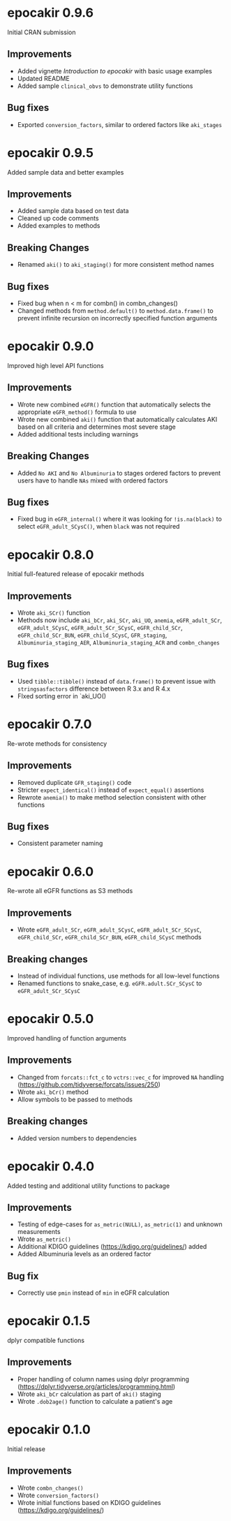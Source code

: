 # epocakir 0.9.6

Initial CRAN submission

## Improvements

- Added vignette *Introduction to epocakir* with basic usage examples
- Updated README
- Added sample `clinical_obvs` to demonstrate utility functions

## Bug fixes

- Exported `conversion_factors`, similar to ordered factors like `aki_stages`

# epocakir 0.9.5

Added sample data and better examples

## Improvements

- Added sample data based on test data
- Cleaned up code comments
- Added examples to methods

## Breaking Changes

- Renamed `aki()` to `aki_staging()` for more consistent method names

## Bug fixes

- Fixed bug when n < m for combn() in combn_changes()
- Changed methods from `method.default()` to `method.data.frame()` to prevent infinite recursion on incorrectly specified function arguments

# epocakir 0.9.0

Improved high level API functions

## Improvements

- Wrote new combined `eGFR()` function that automatically selects the appropriate `eGFR_method()` formula to use
- Wrote new combined `aki()` function that automatically calculates AKI based on all criteria and determines most severe stage
- Added additional tests including warnings

## Breaking Changes

- Added `No AKI` and `No Albuminuria` to stages ordered factors to prevent users have to handle `NAs` mixed with ordered factors

## Bug fixes

- Fixed bug in `eGFR_internal()` where it was looking for `!is.na(black)` to select `eGFR_adult_SCysC()`, when `black` was not required

# epocakir 0.8.0

Initial full-featured release of epocakir methods

## Improvements

- Wrote `aki_SCr()` function
- Methods now include `aki_bCr`, `aki_SCr`, `aki_UO`, `anemia`, `eGFR_adult_SCr`, `eGFR_adult_SCysC`, `eGFR_adult_SCr_SCysC`, `eGFR_child_SCr`, `eGFR_child_SCr_BUN`, `eGFR_child_SCysC`, `GFR_staging`, `Albuminuria_staging_AER`, `Albuminuria_staging_ACR` and `combn_changes`

## Bug fixes

- Used `tibble::tibble()` instead of `data.frame()` to prevent issue with `stringsasfactors` difference between R 3.x and R 4.x
- FIxed sorting error in `aki_UO()

# epocakir 0.7.0

Re-wrote methods for consistency

## Improvements

- Removed duplicate `GFR_staging()` code
- Stricter `expect_identical()` instead of `expect_equal()` assertions
- Rewrote `anemia()` to make method selection consistent with other functions

## Bug fixes

- Consistent parameter naming

# epocakir 0.6.0

Re-wrote all eGFR functions as S3 methods

## Improvements

- Wrote `eGFR_adult_SCr`, `eGFR_adult_SCysC`, `eGFR_adult_SCr_SCysC`, `eGFR_child_SCr`, `eGFR_child_SCr_BUN`, `eGFR_child_SCysC` methods

## Breaking changes

- Instead of individual functions, use methods for all low-level functions
- Renamed functions to snake_case, e.g. `eGFR.adult.SCr_SCysC` to `eGFR_adult_SCr_SCysC`

# epocakir 0.5.0

Improved handling of function arguments

## Improvements

- Changed from `forcats::fct_c` to `vctrs::vec_c` for improved `NA` handling (<https://github.com/tidyverse/forcats/issues/250>)
- Wrote `aki_bCr()` method
- Allow symbols to be passed to methods

## Breaking changes

- Added version numbers to dependencies

# epocakir 0.4.0

Added testing and additional utility functions to package

## Improvements

- Testing of edge-cases for `as_metric(NULL)`, `as_metric(1)` and unknown measurements
- Wrote `as_metric()`
- Additional KDIGO guidelines (<https://kdigo.org/guidelines/>) added
- Added Albuminuria levels as an ordered factor

## Bug fix

- Correctly use `pmin` instead of `min` in eGFR calculation

# epocakir 0.1.5

dplyr compatible functions

## Improvements

- Proper handling of column names using dplyr programming (<https://dplyr.tidyverse.org/articles/programming.html>)
- Wrote `aki_bCr` calculation as part of `aki()` staging
- Wrote `.dob2age()` function to calculate a patient's age

# epocakir 0.1.0

Initial release

## Improvements

- Wrote `combn_changes()`
- Wrote `conversion_factors()`
- Wrote initial functions based on KDIGO guidelines (<https://kdigo.org/guidelines/>)
